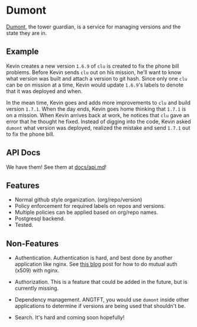 # Dumont

[Dumont][1], the tower guardian, is a service for managing versions and the state
they are in.

## Example

Kevin creates a new version `1.6.9` of `clu` is created to fix the phone bill problems. Before Kevin
sends `clu` out on his mission, he'll want to know what version was built and attach a version
to git hash. Since only one `clu` can be on mission at a time, Kevin would update `1.6.9`'s labels
to denote that it was deployed and when.

In the mean time, Kevin goes and adds more improvements to `clu` and build version `1.7.1`. When
the day ends, Kevin goes home thinking that `1.7.1` is on a mission. When Kevin arrives back at work,
he notices that `clu` gave an error that he thought he fixed. Instead of digging into the code, Kevin
asked `dumont` what version was deployed, realized the mistake and send `1.7.1` out to fix the phone
bill.

## API Docs

We have them! See them at [docs/api.md](./docs/api.md)!

## Features

- Normal github style organization. (org/repo/version)
- Policy enforcement for required labels on repos and versions.
- Multiple policies can be applied based on org/repo names.
- Postgresql backend.
- Tested.

## Non-Features

- Authentication. Authentication is hard, and best done by another application like nginx. See [this blog](https://fardog.io/blog/2017/12/30/client-side-certificate-authentication-with-nginx/) post for how to do mutual auth (x509) with nginx.
- Authorization. This is a feature that could be added in the future, but is currently missing.
- Dependency management. ANGTFT, you would use `dumont` inside other applications to determine if
  versions are being used that shouldn't be.
- Search. It's hard and coming soon hopefully!

  [1]: https://tron.fandom.com/wiki/Dumont